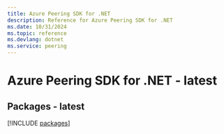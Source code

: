 ```yaml
---
title: Azure Peering SDK for .NET
description: Reference for Azure Peering SDK for .NET
ms.date: 10/31/2024
ms.topic: reference
ms.devlang: dotnet
ms.service: peering
---
```

# Azure Peering SDK for .NET - latest
## Packages - latest
[!INCLUDE [packages](peering-index.md)]